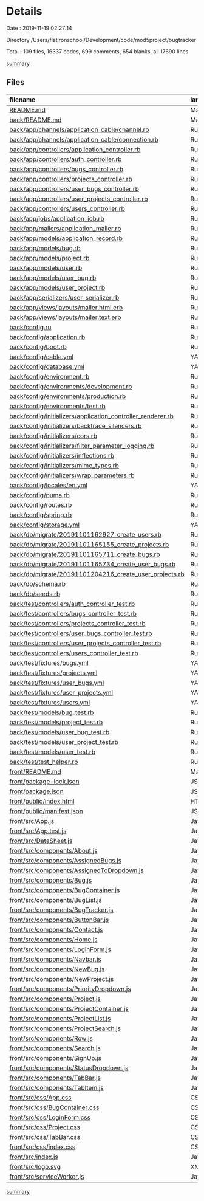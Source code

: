 # Details

Date : 2019-11-19 02:27:14

Directory /Users/flatironschool/Development/code/mod5project/bugtracker

Total : 109 files,  16337 codes, 699 comments, 654 blanks, all 17690 lines

[summary](results.md)

## Files
| filename | language | code | comment | blank | total |
| :--- | :--- | ---: | ---: | ---: | ---: |
| [README.md](file:///Users/flatironschool/Development/code/mod5project/bugtracker/README.md) | Markdown | 1 | 0 | 1 | 2 |
| [back/README.md](file:///Users/flatironschool/Development/code/mod5project/bugtracker/back/README.md) | Markdown | 13 | 0 | 12 | 25 |
| [back/app/channels/application_cable/channel.rb](file:///Users/flatironschool/Development/code/mod5project/bugtracker/back/app/channels/application_cable/channel.rb) | Ruby | 4 | 0 | 1 | 5 |
| [back/app/channels/application_cable/connection.rb](file:///Users/flatironschool/Development/code/mod5project/bugtracker/back/app/channels/application_cable/connection.rb) | Ruby | 4 | 0 | 1 | 5 |
| [back/app/controllers/application_controller.rb](file:///Users/flatironschool/Development/code/mod5project/bugtracker/back/app/controllers/application_controller.rb) | Ruby | 32 | 6 | 7 | 45 |
| [back/app/controllers/auth_controller.rb](file:///Users/flatironschool/Development/code/mod5project/bugtracker/back/app/controllers/auth_controller.rb) | Ruby | 16 | 3 | 2 | 21 |
| [back/app/controllers/bugs_controller.rb](file:///Users/flatironschool/Development/code/mod5project/bugtracker/back/app/controllers/bugs_controller.rb) | Ruby | 35 | 8 | 10 | 53 |
| [back/app/controllers/projects_controller.rb](file:///Users/flatironschool/Development/code/mod5project/bugtracker/back/app/controllers/projects_controller.rb) | Ruby | 35 | 5 | 11 | 51 |
| [back/app/controllers/user_bugs_controller.rb](file:///Users/flatironschool/Development/code/mod5project/bugtracker/back/app/controllers/user_bugs_controller.rb) | Ruby | 35 | 1 | 9 | 45 |
| [back/app/controllers/user_projects_controller.rb](file:///Users/flatironschool/Development/code/mod5project/bugtracker/back/app/controllers/user_projects_controller.rb) | Ruby | 35 | 0 | 10 | 45 |
| [back/app/controllers/users_controller.rb](file:///Users/flatironschool/Development/code/mod5project/bugtracker/back/app/controllers/users_controller.rb) | Ruby | 40 | 7 | 9 | 56 |
| [back/app/jobs/application_job.rb](file:///Users/flatironschool/Development/code/mod5project/bugtracker/back/app/jobs/application_job.rb) | Ruby | 2 | 0 | 1 | 3 |
| [back/app/mailers/application_mailer.rb](file:///Users/flatironschool/Development/code/mod5project/bugtracker/back/app/mailers/application_mailer.rb) | Ruby | 4 | 0 | 1 | 5 |
| [back/app/models/application_record.rb](file:///Users/flatironschool/Development/code/mod5project/bugtracker/back/app/models/application_record.rb) | Ruby | 3 | 0 | 1 | 4 |
| [back/app/models/bug.rb](file:///Users/flatironschool/Development/code/mod5project/bugtracker/back/app/models/bug.rb) | Ruby | 5 | 0 | 1 | 6 |
| [back/app/models/project.rb](file:///Users/flatironschool/Development/code/mod5project/bugtracker/back/app/models/project.rb) | Ruby | 5 | 2 | 1 | 8 |
| [back/app/models/user.rb](file:///Users/flatironschool/Development/code/mod5project/bugtracker/back/app/models/user.rb) | Ruby | 8 | 1 | 1 | 10 |
| [back/app/models/user_bug.rb](file:///Users/flatironschool/Development/code/mod5project/bugtracker/back/app/models/user_bug.rb) | Ruby | 4 | 0 | 1 | 5 |
| [back/app/models/user_project.rb](file:///Users/flatironschool/Development/code/mod5project/bugtracker/back/app/models/user_project.rb) | Ruby | 4 | 0 | 1 | 5 |
| [back/app/serializers/user_serializer.rb](file:///Users/flatironschool/Development/code/mod5project/bugtracker/back/app/serializers/user_serializer.rb) | Ruby | 3 | 0 | 1 | 4 |
| [back/app/views/layouts/mailer.html.erb](file:///Users/flatironschool/Development/code/mod5project/bugtracker/back/app/views/layouts/mailer.html.erb) | Ruby ERB | 11 | 1 | 2 | 14 |
| [back/app/views/layouts/mailer.text.erb](file:///Users/flatironschool/Development/code/mod5project/bugtracker/back/app/views/layouts/mailer.text.erb) | Ruby ERB | 1 | 0 | 1 | 2 |
| [back/config.ru](file:///Users/flatironschool/Development/code/mod5project/bugtracker/back/config.ru) | Ruby | 2 | 1 | 3 | 6 |
| [back/config/application.rb](file:///Users/flatironschool/Development/code/mod5project/bugtracker/back/config/application.rb) | Ruby | 18 | 12 | 6 | 36 |
| [back/config/boot.rb](file:///Users/flatironschool/Development/code/mod5project/bugtracker/back/config/boot.rb) | Ruby | 3 | 0 | 2 | 5 |
| [back/config/cable.yml](file:///Users/flatironschool/Development/code/mod5project/bugtracker/back/config/cable.yml) | YAML | 8 | 0 | 3 | 11 |
| [back/config/database.yml](file:///Users/flatironschool/Development/code/mod5project/bugtracker/back/config/database.yml) | YAML | 15 | 61 | 10 | 86 |
| [back/config/environment.rb](file:///Users/flatironschool/Development/code/mod5project/bugtracker/back/config/environment.rb) | Ruby | 2 | 2 | 2 | 6 |
| [back/config/environments/development.rb](file:///Users/flatironschool/Development/code/mod5project/bugtracker/back/config/environments/development.rb) | Ruby | 22 | 17 | 16 | 55 |
| [back/config/environments/production.rb](file:///Users/flatironschool/Development/code/mod5project/bugtracker/back/config/environments/production.rb) | Ruby | 20 | 43 | 23 | 86 |
| [back/config/environments/test.rb](file:///Users/flatironschool/Development/code/mod5project/bugtracker/back/config/environments/test.rb) | Ruby | 16 | 19 | 12 | 47 |
| [back/config/initializers/application_controller_renderer.rb](file:///Users/flatironschool/Development/code/mod5project/bugtracker/back/config/initializers/application_controller_renderer.rb) | Ruby | 0 | 7 | 2 | 9 |
| [back/config/initializers/backtrace_silencers.rb](file:///Users/flatironschool/Development/code/mod5project/bugtracker/back/config/initializers/backtrace_silencers.rb) | Ruby | 0 | 5 | 3 | 8 |
| [back/config/initializers/cors.rb](file:///Users/flatironschool/Development/code/mod5project/bugtracker/back/config/initializers/cors.rb) | Ruby | 8 | 4 | 5 | 17 |
| [back/config/initializers/filter_parameter_logging.rb](file:///Users/flatironschool/Development/code/mod5project/bugtracker/back/config/initializers/filter_parameter_logging.rb) | Ruby | 1 | 2 | 2 | 5 |
| [back/config/initializers/inflections.rb](file:///Users/flatironschool/Development/code/mod5project/bugtracker/back/config/initializers/inflections.rb) | Ruby | 0 | 14 | 3 | 17 |
| [back/config/initializers/mime_types.rb](file:///Users/flatironschool/Development/code/mod5project/bugtracker/back/config/initializers/mime_types.rb) | Ruby | 0 | 3 | 2 | 5 |
| [back/config/initializers/wrap_parameters.rb](file:///Users/flatironschool/Development/code/mod5project/bugtracker/back/config/initializers/wrap_parameters.rb) | Ruby | 3 | 8 | 4 | 15 |
| [back/config/locales/en.yml](file:///Users/flatironschool/Development/code/mod5project/bugtracker/back/config/locales/en.yml) | YAML | 2 | 30 | 2 | 34 |
| [back/config/puma.rb](file:///Users/flatironschool/Development/code/mod5project/bugtracker/back/config/puma.rb) | Ruby | 5 | 24 | 6 | 35 |
| [back/config/routes.rb](file:///Users/flatironschool/Development/code/mod5project/bugtracker/back/config/routes.rb) | Ruby | 9 | 1 | 1 | 11 |
| [back/config/spring.rb](file:///Users/flatironschool/Development/code/mod5project/bugtracker/back/config/spring.rb) | Ruby | 6 | 0 | 1 | 7 |
| [back/config/storage.yml](file:///Users/flatironschool/Development/code/mod5project/bugtracker/back/config/storage.yml) | YAML | 6 | 23 | 6 | 35 |
| [back/db/migrate/20191101162927_create_users.rb](file:///Users/flatironschool/Development/code/mod5project/bugtracker/back/db/migrate/20191101162927_create_users.rb) | Ruby | 14 | 0 | 1 | 15 |
| [back/db/migrate/20191101165155_create_projects.rb](file:///Users/flatironschool/Development/code/mod5project/bugtracker/back/db/migrate/20191101165155_create_projects.rb) | Ruby | 8 | 0 | 2 | 10 |
| [back/db/migrate/20191101165711_create_bugs.rb](file:///Users/flatironschool/Development/code/mod5project/bugtracker/back/db/migrate/20191101165711_create_bugs.rb) | Ruby | 18 | 0 | 1 | 19 |
| [back/db/migrate/20191101165734_create_user_bugs.rb](file:///Users/flatironschool/Development/code/mod5project/bugtracker/back/db/migrate/20191101165734_create_user_bugs.rb) | Ruby | 9 | 0 | 2 | 11 |
| [back/db/migrate/20191101204216_create_user_projects.rb](file:///Users/flatironschool/Development/code/mod5project/bugtracker/back/db/migrate/20191101204216_create_user_projects.rb) | Ruby | 9 | 0 | 2 | 11 |
| [back/db/schema.rb](file:///Users/flatironschool/Development/code/mod5project/bugtracker/back/db/schema.rb) | Ruby | 46 | 12 | 9 | 67 |
| [back/db/seeds.rb](file:///Users/flatironschool/Development/code/mod5project/bugtracker/back/db/seeds.rb) | Ruby | 53 | 2 | 9 | 64 |
| [back/test/controllers/auth_controller_test.rb](file:///Users/flatironschool/Development/code/mod5project/bugtracker/back/test/controllers/auth_controller_test.rb) | Ruby | 3 | 3 | 2 | 8 |
| [back/test/controllers/bugs_controller_test.rb](file:///Users/flatironschool/Development/code/mod5project/bugtracker/back/test/controllers/bugs_controller_test.rb) | Ruby | 3 | 3 | 2 | 8 |
| [back/test/controllers/projects_controller_test.rb](file:///Users/flatironschool/Development/code/mod5project/bugtracker/back/test/controllers/projects_controller_test.rb) | Ruby | 3 | 3 | 2 | 8 |
| [back/test/controllers/user_bugs_controller_test.rb](file:///Users/flatironschool/Development/code/mod5project/bugtracker/back/test/controllers/user_bugs_controller_test.rb) | Ruby | 3 | 3 | 2 | 8 |
| [back/test/controllers/user_projects_controller_test.rb](file:///Users/flatironschool/Development/code/mod5project/bugtracker/back/test/controllers/user_projects_controller_test.rb) | Ruby | 3 | 3 | 2 | 8 |
| [back/test/controllers/users_controller_test.rb](file:///Users/flatironschool/Development/code/mod5project/bugtracker/back/test/controllers/users_controller_test.rb) | Ruby | 3 | 3 | 2 | 8 |
| [back/test/fixtures/bugs.yml](file:///Users/flatironschool/Development/code/mod5project/bugtracker/back/test/fixtures/bugs.yml) | YAML | 18 | 1 | 3 | 22 |
| [back/test/fixtures/projects.yml](file:///Users/flatironschool/Development/code/mod5project/bugtracker/back/test/fixtures/projects.yml) | YAML | 8 | 1 | 3 | 12 |
| [back/test/fixtures/user_bugs.yml](file:///Users/flatironschool/Development/code/mod5project/bugtracker/back/test/fixtures/user_bugs.yml) | YAML | 6 | 1 | 3 | 10 |
| [back/test/fixtures/user_projects.yml](file:///Users/flatironschool/Development/code/mod5project/bugtracker/back/test/fixtures/user_projects.yml) | YAML | 6 | 1 | 3 | 10 |
| [back/test/fixtures/users.yml](file:///Users/flatironschool/Development/code/mod5project/bugtracker/back/test/fixtures/users.yml) | YAML | 10 | 1 | 3 | 14 |
| [back/test/models/bug_test.rb](file:///Users/flatironschool/Development/code/mod5project/bugtracker/back/test/models/bug_test.rb) | Ruby | 3 | 3 | 2 | 8 |
| [back/test/models/project_test.rb](file:///Users/flatironschool/Development/code/mod5project/bugtracker/back/test/models/project_test.rb) | Ruby | 3 | 3 | 2 | 8 |
| [back/test/models/user_bug_test.rb](file:///Users/flatironschool/Development/code/mod5project/bugtracker/back/test/models/user_bug_test.rb) | Ruby | 3 | 3 | 2 | 8 |
| [back/test/models/user_project_test.rb](file:///Users/flatironschool/Development/code/mod5project/bugtracker/back/test/models/user_project_test.rb) | Ruby | 3 | 3 | 2 | 8 |
| [back/test/models/user_test.rb](file:///Users/flatironschool/Development/code/mod5project/bugtracker/back/test/models/user_test.rb) | Ruby | 3 | 3 | 2 | 8 |
| [back/test/test_helper.rb](file:///Users/flatironschool/Development/code/mod5project/bugtracker/back/test/test_helper.rb) | Ruby | 6 | 2 | 3 | 11 |
| [front/README.md](file:///Users/flatironschool/Development/code/mod5project/bugtracker/front/README.md) | Markdown | 37 | 0 | 32 | 69 |
| [front/package-lock.json](file:///Users/flatironschool/Development/code/mod5project/bugtracker/front/package-lock.json) | JSON | 12,784 | 0 | 1 | 12,785 |
| [front/package.json](file:///Users/flatironschool/Development/code/mod5project/bugtracker/front/package.json) | JSON | 42 | 0 | 1 | 43 |
| [front/public/index.html](file:///Users/flatironschool/Development/code/mod5project/bugtracker/front/public/index.html) | HTML | 20 | 23 | 1 | 44 |
| [front/public/manifest.json](file:///Users/flatironschool/Development/code/mod5project/bugtracker/front/public/manifest.json) | JSON | 25 | 0 | 1 | 26 |
| [front/src/App.js](file:///Users/flatironschool/Development/code/mod5project/bugtracker/front/src/App.js) | JavaScript | 128 | 2 | 12 | 142 |
| [front/src/App.test.js](file:///Users/flatironschool/Development/code/mod5project/bugtracker/front/src/App.test.js) | JavaScript | 8 | 0 | 2 | 10 |
| [front/src/DataSheet.js](file:///Users/flatironschool/Development/code/mod5project/bugtracker/front/src/DataSheet.js) | JavaScript | 651 | 13 | 86 | 750 |
| [front/src/components/About.js](file:///Users/flatironschool/Development/code/mod5project/bugtracker/front/src/components/About.js) | JavaScript | 9 | 0 | 2 | 11 |
| [front/src/components/AssignedBugs.js](file:///Users/flatironschool/Development/code/mod5project/bugtracker/front/src/components/AssignedBugs.js) | JavaScript | 314 | 7 | 18 | 339 |
| [front/src/components/AssignedToDropdown.js](file:///Users/flatironschool/Development/code/mod5project/bugtracker/front/src/components/AssignedToDropdown.js) | JavaScript | 60 | 36 | 9 | 105 |
| [front/src/components/Bug.js](file:///Users/flatironschool/Development/code/mod5project/bugtracker/front/src/components/Bug.js) | JavaScript | 198 | 4 | 20 | 222 |
| [front/src/components/BugContainer.js](file:///Users/flatironschool/Development/code/mod5project/bugtracker/front/src/components/BugContainer.js) | JavaScript | 56 | 0 | 4 | 60 |
| [front/src/components/BugList.js](file:///Users/flatironschool/Development/code/mod5project/bugtracker/front/src/components/BugList.js) | JavaScript | 103 | 3 | 4 | 110 |
| [front/src/components/BugTracker.js](file:///Users/flatironschool/Development/code/mod5project/bugtracker/front/src/components/BugTracker.js) | JavaScript | 18 | 0 | 8 | 26 |
| [front/src/components/ButtonBar.js](file:///Users/flatironschool/Development/code/mod5project/bugtracker/front/src/components/ButtonBar.js) | JavaScript | 41 | 0 | 11 | 52 |
| [front/src/components/Contact.js](file:///Users/flatironschool/Development/code/mod5project/bugtracker/front/src/components/Contact.js) | JavaScript | 9 | 0 | 2 | 11 |
| [front/src/components/Home.js](file:///Users/flatironschool/Development/code/mod5project/bugtracker/front/src/components/Home.js) | JavaScript | 78 | 0 | 3 | 81 |
| [front/src/components/LoginForm.js](file:///Users/flatironschool/Development/code/mod5project/bugtracker/front/src/components/LoginForm.js) | JavaScript | 59 | 0 | 16 | 75 |
| [front/src/components/Navbar.js](file:///Users/flatironschool/Development/code/mod5project/bugtracker/front/src/components/Navbar.js) | JavaScript | 32 | 0 | 12 | 44 |
| [front/src/components/NewBug.js](file:///Users/flatironschool/Development/code/mod5project/bugtracker/front/src/components/NewBug.js) | JavaScript | 31 | 0 | 11 | 42 |
| [front/src/components/NewProject.js](file:///Users/flatironschool/Development/code/mod5project/bugtracker/front/src/components/NewProject.js) | JavaScript | 27 | 0 | 13 | 40 |
| [front/src/components/PriorityDropdown.js](file:///Users/flatironschool/Development/code/mod5project/bugtracker/front/src/components/PriorityDropdown.js) | JavaScript | 37 | 7 | 5 | 49 |
| [front/src/components/Project.js](file:///Users/flatironschool/Development/code/mod5project/bugtracker/front/src/components/Project.js) | JavaScript | 66 | 135 | 15 | 216 |
| [front/src/components/ProjectContainer.js](file:///Users/flatironschool/Development/code/mod5project/bugtracker/front/src/components/ProjectContainer.js) | JavaScript | 350 | 1 | 21 | 372 |
| [front/src/components/ProjectList.js](file:///Users/flatironschool/Development/code/mod5project/bugtracker/front/src/components/ProjectList.js) | JavaScript | 52 | 6 | 5 | 63 |
| [front/src/components/ProjectSearch.js](file:///Users/flatironschool/Development/code/mod5project/bugtracker/front/src/components/ProjectSearch.js) | JavaScript | 18 | 1 | 5 | 24 |
| [front/src/components/Row.js](file:///Users/flatironschool/Development/code/mod5project/bugtracker/front/src/components/Row.js) | JavaScript | 36 | 0 | 3 | 39 |
| [front/src/components/Search.js](file:///Users/flatironschool/Development/code/mod5project/bugtracker/front/src/components/Search.js) | JavaScript | 19 | 0 | 5 | 24 |
| [front/src/components/SignUp.js](file:///Users/flatironschool/Development/code/mod5project/bugtracker/front/src/components/SignUp.js) | JavaScript | 88 | 18 | 22 | 128 |
| [front/src/components/StatusDropdown.js](file:///Users/flatironschool/Development/code/mod5project/bugtracker/front/src/components/StatusDropdown.js) | JavaScript | 47 | 9 | 5 | 61 |
| [front/src/components/TabBar.js](file:///Users/flatironschool/Development/code/mod5project/bugtracker/front/src/components/TabBar.js) | JavaScript | 41 | 0 | 3 | 44 |
| [front/src/components/TabItem.js](file:///Users/flatironschool/Development/code/mod5project/bugtracker/front/src/components/TabItem.js) | JavaScript | 9 | 0 | 2 | 11 |
| [front/src/css/App.css](file:///Users/flatironschool/Development/code/mod5project/bugtracker/front/src/css/App.css) | CSS | 15 | 0 | 4 | 19 |
| [front/src/css/BugContainer.css](file:///Users/flatironschool/Development/code/mod5project/bugtracker/front/src/css/BugContainer.css) | CSS | 3 | 2 | 0 | 5 |
| [front/src/css/LoginForm.css](file:///Users/flatironschool/Development/code/mod5project/bugtracker/front/src/css/LoginForm.css) | CSS | 0 | 8 | 2 | 10 |
| [front/src/css/Project.css](file:///Users/flatironschool/Development/code/mod5project/bugtracker/front/src/css/Project.css) | CSS | 25 | 7 | 5 | 37 |
| [front/src/css/TabBar.css](file:///Users/flatironschool/Development/code/mod5project/bugtracker/front/src/css/TabBar.css) | CSS | 5 | 6 | 1 | 12 |
| [front/src/css/index.css](file:///Users/flatironschool/Development/code/mod5project/bugtracker/front/src/css/index.css) | CSS | 5 | 13 | 1 | 19 |
| [front/src/index.js](file:///Users/flatironschool/Development/code/mod5project/bugtracker/front/src/index.js) | JavaScript | 8 | 3 | 3 | 14 |
| [front/src/logo.svg](file:///Users/flatironschool/Development/code/mod5project/bugtracker/front/src/logo.svg) | XML | 1 | 0 | 0 | 1 |
| [front/src/serviceWorker.js](file:///Users/flatironschool/Development/code/mod5project/bugtracker/front/src/serviceWorker.js) | JavaScript | 92 | 31 | 13 | 136 |

[summary](results.md)